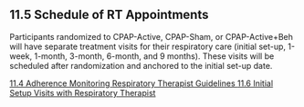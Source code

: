 ## 11.5 Schedule of RT Appointments

Participants randomized to CPAP-Active, CPAP-Sham, or CPAP-Active+Beh will have separate treatment visits for their respiratory care (initial set-up, 1-week, 1-month, 3-month, 6-month, and 9 months).  These visits will be scheduled after randomization and anchored to the initial set-up date.

<div class="center">
<div class="btn-group">
  <a href=":pages_path:/manuals/respiratory-therapist-guidelines/11-04-adherence-monitoring.md" class="btn btn-default">
    <span class="glyphicon glyphicon-chevron-left"></span>
    11.4 Adherence Monitoring
  </a>

  <a href=":pages_path:/manuals/respiratory-therapist-guidelines" class="btn btn-default">
    <span class="glyphicon glyphicon-chevron-up"></span>
    Respiratory Therapist Guidelines
  </a>

  <a href=":pages_path:/manuals/respiratory-therapist-guidelines/11-06-initial-setup-rt.md" class="btn btn-success">
    11.6 Initial Setup Visits with Respiratory Therapist
    <span class="glyphicon glyphicon-chevron-right"></span>
  </a>
</div>
</div>
